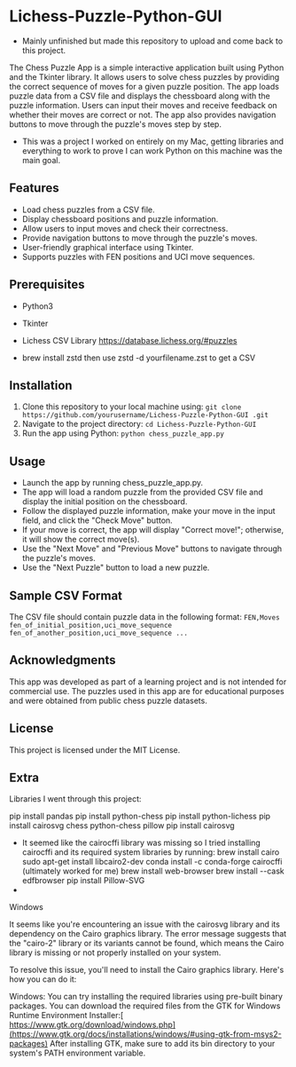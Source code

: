 # Lichess-Puzzle-Python-GUI
* Mainly unfinished but made this repository to upload and come back to this project.

The Chess Puzzle App is a simple interactive application built using Python and the Tkinter library. It allows users to solve chess puzzles by providing the correct sequence of moves for a given puzzle position. The app loads puzzle data from a CSV file and displays the chessboard along with the puzzle information. Users can input their moves and receive feedback on whether their moves are correct or not. The app also provides navigation buttons to move through the puzzle's moves step by step.
- This was a project I worked on entirely on my Mac, getting libraries and everything to work to prove I can work Python on this machine was the main goal.

## Features
- Load chess puzzles from a CSV file.
- Display chessboard positions and puzzle information.
- Allow users to input moves and check their correctness.
- Provide navigation buttons to move through the puzzle's moves.
- User-friendly graphical interface using Tkinter.
- Supports puzzles with FEN positions and UCI move sequences.

## Prerequisites
- Python3
- Tkinter
- Lichess CSV Library https://database.lichess.org/#puzzles

- brew install zstd then use zstd -d yourfilename.zst to get a CSV

## Installation
1. Clone this repository to your local machine using: `git clone https://github.com/yourusername/Lichess-Puzzle-Python-GUI
.git`
2. Navigate to the project directory: `cd Lichess-Puzzle-Python-GUI`
3. Run the app using Python: `python chess_puzzle_app.py`

## Usage
- Launch the app by running chess_puzzle_app.py.
- The app will load a random puzzle from the provided CSV file and display the initial position on the chessboard.
- Follow the displayed puzzle information, make your move in the input field, and click the "Check Move" button.
- If your move is correct, the app will display "Correct move!"; otherwise, it will show the correct move(s).
- Use the "Next Move" and "Previous Move" buttons to navigate through the puzzle's moves.
- Use the "Next Puzzle" button to load a new puzzle.

## Sample CSV Format
The CSV file should contain puzzle data in the following format: 
`FEN,Moves
fen_of_initial_position,uci_move_sequence
fen_of_another_position,uci_move_sequence
...`

## Acknowledgments
This app was developed as part of a learning project and is not intended for commercial use.
The puzzles used in this app are for educational purposes and were obtained from public chess puzzle datasets.

## License
This project is licensed under the MIT License.

## Extra
Libraries I went through this project:

pip install pandas
pip install python-chess
pip install python-lichess
pip install cairosvg chess python-chess pillow
pip install cairosvg

- It seemed like the cairocffi library was missing so I tried installing cairocffi and its required system libraries by running: brew install cairo sudo apt-get install libcairo2-dev conda install -c conda-forge cairocffi (ultimately worked for me) brew install web-browser brew install --cask edfbrowser pip install Pillow-SVG
- 


Windows

It seems like you're encountering an issue with the cairosvg library and its dependency on the Cairo graphics library. The error message suggests that the "cairo-2" library or its variants cannot be found, which means the Cairo library is missing or not properly installed on your system.

To resolve this issue, you'll need to install the Cairo graphics library. Here's how you can do it:

Windows:
You can try installing the required libraries using pre-built binary packages. You can download the required files from the GTK for Windows Runtime Environment Installer:[ https://www.gtk.org/download/windows.php](https://www.gtk.org/docs/installations/windows/#using-gtk-from-msys2-packages)
After installing GTK, make sure to add its bin directory to your system's PATH environment variable.


